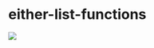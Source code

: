 # either-list-functions

[![](https://travis-ci.org/chris-martin/either-list-functions.svg)](https://travis-ci.org/chris-martin/either-list-functions)
